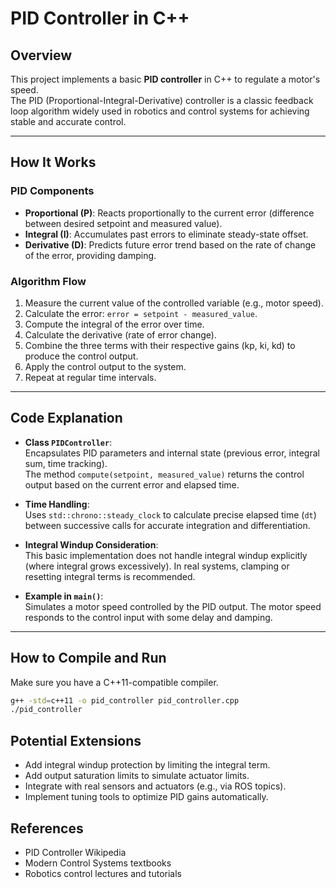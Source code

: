 # PID Controller in C++

## Overview

This project implements a basic **PID controller** in C++ to regulate a motor's speed.  
The PID (Proportional-Integral-Derivative) controller is a classic feedback loop algorithm widely used in robotics and control systems for achieving stable and accurate control.

---

## How It Works

### PID Components

- **Proportional (P)**: Reacts proportionally to the current error (difference between desired setpoint and measured value).  
- **Integral (I)**: Accumulates past errors to eliminate steady-state offset.  
- **Derivative (D)**: Predicts future error trend based on the rate of change of the error, providing damping.

### Algorithm Flow

1. Measure the current value of the controlled variable (e.g., motor speed).
2. Calculate the error: `error = setpoint - measured_value`.
3. Compute the integral of the error over time.
4. Calculate the derivative (rate of error change).
5. Combine the three terms with their respective gains (kp, ki, kd) to produce the control output.
6. Apply the control output to the system.
7. Repeat at regular time intervals.

---

## Code Explanation

- **Class `PIDController`**:  
  Encapsulates PID parameters and internal state (previous error, integral sum, time tracking).  
  The method `compute(setpoint, measured_value)` returns the control output based on the current error and elapsed time.

- **Time Handling**:  
  Uses `std::chrono::steady_clock` to calculate precise elapsed time (`dt`) between successive calls for accurate integration and differentiation.

- **Integral Windup Consideration**:  
  This basic implementation does not handle integral windup explicitly (where integral grows excessively). In real systems, clamping or resetting integral terms is recommended.

- **Example in `main()`**:  
  Simulates a motor speed controlled by the PID output. The motor speed responds to the control input with some delay and damping.

---

## How to Compile and Run

Make sure you have a C++11-compatible compiler.

```bash
g++ -std=c++11 -o pid_controller pid_controller.cpp
./pid_controller
```

## Potential Extensions

- Add integral windup protection by limiting the integral term.
- Add output saturation limits to simulate actuator limits.
- Integrate with real sensors and actuators (e.g., via ROS topics).
- Implement tuning tools to optimize PID gains automatically.

## References 

- PID Controller Wikipedia
- Modern Control Systems textbooks
- Robotics control lectures and tutorials
